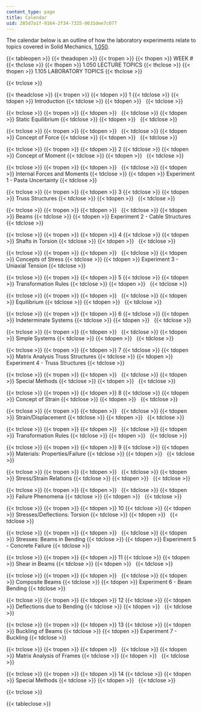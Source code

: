 ```yaml
---
content_type: page
title: Calendar
uid: 285d7a1f-9164-2f34-7325-0631dee7c077
---
```


The calendar below is an outline of how the laboratory experiments relate to topics covered in Solid Mechanics, [1.050](/courses/1-050-solid-mechanics-fall-2004).

{{< tableopen >}}
{{< theadopen >}}
{{< tropen >}}
{{< thopen >}}
WEEK #
{{< thclose >}}
{{< thopen >}}
1.050 LECTURE TOPICS
{{< thclose >}}
{{< thopen >}}
1.105 LABORATORY TOPICS
{{< thclose >}}

{{< trclose >}}

{{< theadclose >}}
{{< tropen >}}
{{< tdopen >}}
1
{{< tdclose >}}
{{< tdopen >}}
Introduction
{{< tdclose >}}
{{< tdopen >}}
 
{{< tdclose >}}

{{< trclose >}}
{{< tropen >}}
{{< tdopen >}}
 
{{< tdclose >}}
{{< tdopen >}}
Static Equilibrium
{{< tdclose >}}
{{< tdopen >}}
 
{{< tdclose >}}

{{< trclose >}}
{{< tropen >}}
{{< tdopen >}}
 
{{< tdclose >}}
{{< tdopen >}}
Concept of Force
{{< tdclose >}}
{{< tdopen >}}
 
{{< tdclose >}}

{{< trclose >}}
{{< tropen >}}
{{< tdopen >}}
2
{{< tdclose >}}
{{< tdopen >}}
Concept of Moment
{{< tdclose >}}
{{< tdopen >}}
 
{{< tdclose >}}

{{< trclose >}}
{{< tropen >}}
{{< tdopen >}}
 
{{< tdclose >}}
{{< tdopen >}}
Internal Forces and Moments
{{< tdclose >}}
{{< tdopen >}}
Experiment 1 - Pasta Uncertainty
{{< tdclose >}}

{{< trclose >}}
{{< tropen >}}
{{< tdopen >}}
3
{{< tdclose >}}
{{< tdopen >}}
Truss Structures
{{< tdclose >}}
{{< tdopen >}}
 
{{< tdclose >}}

{{< trclose >}}
{{< tropen >}}
{{< tdopen >}}
 
{{< tdclose >}}
{{< tdopen >}}
Beams
{{< tdclose >}}
{{< tdopen >}}
Experiment 2 - Cable Structures
{{< tdclose >}}

{{< trclose >}}
{{< tropen >}}
{{< tdopen >}}
4
{{< tdclose >}}
{{< tdopen >}}
Shafts in Torsion
{{< tdclose >}}
{{< tdopen >}}
 
{{< tdclose >}}

{{< trclose >}}
{{< tropen >}}
{{< tdopen >}}
 
{{< tdclose >}}
{{< tdopen >}}
Concepts of Stress
{{< tdclose >}}
{{< tdopen >}}
Experiment 3 - Uniaxial Tension
{{< tdclose >}}

{{< trclose >}}
{{< tropen >}}
{{< tdopen >}}
5
{{< tdclose >}}
{{< tdopen >}}
Transformation Rules
{{< tdclose >}}
{{< tdopen >}}
 
{{< tdclose >}}

{{< trclose >}}
{{< tropen >}}
{{< tdopen >}}
 
{{< tdclose >}}
{{< tdopen >}}
Equilibrium
{{< tdclose >}}
{{< tdopen >}}
 
{{< tdclose >}}

{{< trclose >}}
{{< tropen >}}
{{< tdopen >}}
6
{{< tdclose >}}
{{< tdopen >}}
Indeterminate Systems
{{< tdclose >}}
{{< tdopen >}}
 
{{< tdclose >}}

{{< trclose >}}
{{< tropen >}}
{{< tdopen >}}
 
{{< tdclose >}}
{{< tdopen >}}
Simple Systems
{{< tdclose >}}
{{< tdopen >}}
 
{{< tdclose >}}

{{< trclose >}}
{{< tropen >}}
{{< tdopen >}}
7
{{< tdclose >}}
{{< tdopen >}}
Matrix Analysis Truss Structures
{{< tdclose >}}
{{< tdopen >}}
Experiment 4 - Truss Structures
{{< tdclose >}}

{{< trclose >}}
{{< tropen >}}
{{< tdopen >}}
 
{{< tdclose >}}
{{< tdopen >}}
Special Methods
{{< tdclose >}}
{{< tdopen >}}
 
{{< tdclose >}}

{{< trclose >}}
{{< tropen >}}
{{< tdopen >}}
8
{{< tdclose >}}
{{< tdopen >}}
Concept of Strain
{{< tdclose >}}
{{< tdopen >}}
 
{{< tdclose >}}

{{< trclose >}}
{{< tropen >}}
{{< tdopen >}}
 
{{< tdclose >}}
{{< tdopen >}}
Strain/Displacement
{{< tdclose >}}
{{< tdopen >}}
 
{{< tdclose >}}

{{< trclose >}}
{{< tropen >}}
{{< tdopen >}}
 
{{< tdclose >}}
{{< tdopen >}}
Transformation Rules
{{< tdclose >}}
{{< tdopen >}}
 
{{< tdclose >}}

{{< trclose >}}
{{< tropen >}}
{{< tdopen >}}
9
{{< tdclose >}}
{{< tdopen >}}
Materials: Properties/Failure
{{< tdclose >}}
{{< tdopen >}}
 
{{< tdclose >}}

{{< trclose >}}
{{< tropen >}}
{{< tdopen >}}
 
{{< tdclose >}}
{{< tdopen >}}
Stress/Strain Relations
{{< tdclose >}}
{{< tdopen >}}
 
{{< tdclose >}}

{{< trclose >}}
{{< tropen >}}
{{< tdopen >}}
 
{{< tdclose >}}
{{< tdopen >}}
Failure Phenomena
{{< tdclose >}}
{{< tdopen >}}
 
{{< tdclose >}}

{{< trclose >}}
{{< tropen >}}
{{< tdopen >}}
10
{{< tdclose >}}
{{< tdopen >}}
Stresses/Deflections: Torsion
{{< tdclose >}}
{{< tdopen >}}
 
{{< tdclose >}}

{{< trclose >}}
{{< tropen >}}
{{< tdopen >}}
 
{{< tdclose >}}
{{< tdopen >}}
Stresses: Beams in Bending
{{< tdclose >}}
{{< tdopen >}}
Experiment 5 - Concrete Failure
{{< tdclose >}}

{{< trclose >}}
{{< tropen >}}
{{< tdopen >}}
11
{{< tdclose >}}
{{< tdopen >}}
Shear in Beams
{{< tdclose >}}
{{< tdopen >}}
 
{{< tdclose >}}

{{< trclose >}}
{{< tropen >}}
{{< tdopen >}}
 
{{< tdclose >}}
{{< tdopen >}}
Composite Beams
{{< tdclose >}}
{{< tdopen >}}
Experiment 6 - Beam Bending
{{< tdclose >}}

{{< trclose >}}
{{< tropen >}}
{{< tdopen >}}
12
{{< tdclose >}}
{{< tdopen >}}
Deflections due to Bending
{{< tdclose >}}
{{< tdopen >}}
 
{{< tdclose >}}

{{< trclose >}}
{{< tropen >}}
{{< tdopen >}}
13
{{< tdclose >}}
{{< tdopen >}}
Buckling of Beams
{{< tdclose >}}
{{< tdopen >}}
Experiment 7 - Buckling
{{< tdclose >}}

{{< trclose >}}
{{< tropen >}}
{{< tdopen >}}
 
{{< tdclose >}}
{{< tdopen >}}
Matrix Analysis of Frames
{{< tdclose >}}
{{< tdopen >}}
 
{{< tdclose >}}

{{< trclose >}}
{{< tropen >}}
{{< tdopen >}}
14
{{< tdclose >}}
{{< tdopen >}}
Special Methods
{{< tdclose >}}
{{< tdopen >}}
 
{{< tdclose >}}

{{< trclose >}}

{{< tableclose >}}